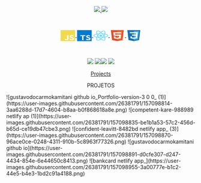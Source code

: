  
<p align="center">
  <a href="https://github.com/gustavodocarmokamitani">
  <img height="160em" src="https://github-readme-stats.vercel.app/api?username=gustavodocarmokamitani&show_icons=true&theme=dark&include_all_commits=true&count_private=true"/>
  <img height="160em" src="https://github-readme-stats.vercel.app/api/top-langs/?username=gustavodocarmokamitani&layout=compact&langs_count=7&theme=dark"/>
</p>
  
 </br>
<p align="center">
    <img align="center" alt="Kamit-Js" height="30" width="40" src="https://raw.githubusercontent.com/devicons/devicon/master/icons/javascript/javascript-plain.svg">
  <img align="center" alt="Kamit-Ts" height="30" width="40" src="https://raw.githubusercontent.com/devicons/devicon/master/icons/typescript/typescript-plain.svg">
  <img align="center" alt="Kamit-React" height="30" width="40" src="https://raw.githubusercontent.com/devicons/devicon/master/icons/react/react-original.svg">
  <img align="center" alt="Kamit-HTML" height="30" width="40" src="https://raw.githubusercontent.com/devicons/devicon/master/icons/html5/html5-original.svg">
  <img align="center" alt="Kamit-CSS" height="30" width="40" src="https://raw.githubusercontent.com/devicons/devicon/master/icons/css3/css3-original.svg">       
  </p>
  
  <br/>
  
<p align="center">
    <a href="https://mywhats.net/gustavokamitani" target="_blank"><img src="https://img.shields.io/badge/WhatsApp-25D366?style=for-the-badge&logo=whatsapp&logoColor=white" target="_blank"></a> 
  <a href="https://instagram.com/gustavocarmok" target="_blank"><img src="https://img.shields.io/badge/-Instagram-%23E4405F?style=for-the-badge&logo=instagram&logoColor=white" target="_blank"></a 	 
  <a href = "mailto:gustavodocarmokamitani@gmail.com"><img src="https://img.shields.io/badge/-Gmail-%23333?style=for-the-badge&logo=gmail&logoColor=white" target="_blank"></a>
  <a href="https://www.linkedin.com/in/gustavo-kamitani" target="_blank"><img src="https://img.shields.io/badge/-LinkedIn-%230077B5?style=for-the-badge&logo=linkedin&logoColor=white" target="_blank"></a>    
</p>
  
<p align="center">
 <a href="https://www.linkedin.com/in/gustavo-kamitani" target="_blank">Projects</a>           
</p>

<p align="center">
 PROJETOS
 </p>
 ![gustavodocarmokamitani github io_Portfolio-version-3 0 0_ (1)](https://user-images.githubusercontent.com/26381791/157098814-3aa6288d-17d7-4604-b8aa-b0f868618a8e.png)
 ![competent-kare-988989 netlify ap (1)](https://user-images.githubusercontent.com/26381791/157098835-be1b1a53-57c2-456d-b65d-ce19db47cbe3.png)
 ![confident-leavitt-8482bd netlify app_ (3)](https://user-images.githubusercontent.com/26381791/157098870-96ace0ce-0248-4311-910b-5c8963f77326.png)
![gustavodocarmokamitani github io](https://user-images.githubusercontent.com/26381791/157098891-d0cfe307-d247-4434-854e-6e44650c8413.png)
![bankcard netlify app_](https://user-images.githubusercontent.com/26381791/157098955-3a00777e-b1c2-44e5-b4e3-1bd2c91a4188.png)


